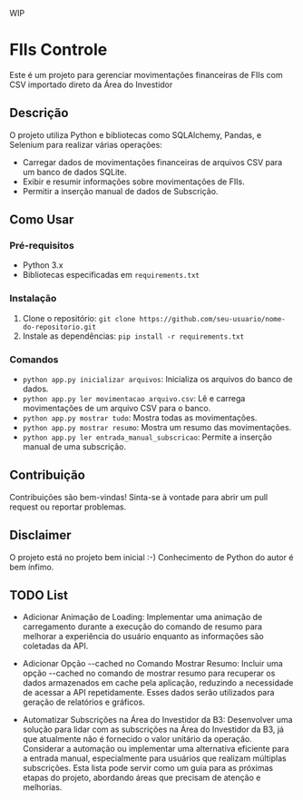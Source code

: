 WIP

# FIIs Controle

Este é um projeto para gerenciar movimentações financeiras de FIIs com CSV importado direto da Área do Investidor

## Descrição

O projeto utiliza Python e bibliotecas como SQLAlchemy, Pandas, e Selenium para realizar várias operações:

- Carregar dados de movimentações financeiras de arquivos CSV para um banco de dados SQLite.
- Exibir e resumir informações sobre movimentações de FIIs.
- Permitir a inserção manual de dados de Subscrição.


## Como Usar

### Pré-requisitos

- Python 3.x
- Bibliotecas especificadas em `requirements.txt`

### Instalação

1. Clone o repositório: `git clone https://github.com/seu-usuario/nome-do-repositorio.git`
2. Instale as dependências: `pip install -r requirements.txt`

### Comandos

- `python app.py inicializar arquivos`: Inicializa os arquivos do banco de dados.
- `python app.py ler movimentacao arquivo.csv`: Lê e carrega movimentações de um arquivo CSV para o banco.
- `python app.py mostrar tudo`: Mostra todas as movimentações.
- `python app.py mostrar resumo`: Mostra um resumo das movimentações.
- `python app.py ler entrada_manual_subscricao`: Permite a inserção manual de uma subscrição.

## Contribuição

Contribuições são bem-vindas! Sinta-se à vontade para abrir um pull request ou reportar problemas.

## Disclaimer

O projeto está no projeto bem inicial :-) Conhecimento de Python do autor é bem ínfimo.

## TODO List

* Adicionar Animação de Loading:
 Implementar uma animação de carregamento durante a execução do comando de resumo para melhorar a experiência do usuário enquanto as informações são coletadas da API.

* Adicionar Opção --cached no Comando Mostrar Resumo:
  Incluir uma opção --cached no comando de mostrar resumo para recuperar os dados armazenados em cache pela aplicação, reduzindo a necessidade de acessar a API repetidamente. Esses dados serão utilizados para geração de relatórios e gráficos.
  
* Automatizar Subscrições na Área do Investidor da B3:
  Desenvolver uma solução para lidar com as subscrições na Área do Investidor da B3, já que atualmente não é fornecido o valor unitário da operação. Considerar a automação ou implementar uma alternativa eficiente para a entrada manual, especialmente para usuários que realizam múltiplas subscrições.
Esta lista pode servir como um guia para as próximas etapas do projeto, abordando áreas que precisam de atenção e melhorias.
